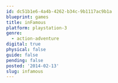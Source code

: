 ```yaml
---
id: dc51b1e6-4a4b-4262-b34c-9b1117ac9b1a
blueprint: games
title: inFamous
platform: playstation-3
genre:
  - action-adventure
digital: true
physical: false
guide: false
pending: false
posted: '2014-02-13'
slug: infamous
---
```


